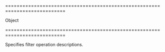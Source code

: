 ===========================================================================
<!--type-->Object<!--/type-->
===========================================================================

<!--shortDescription-->
Specifies filter operation descriptions.
<!--/shortDescription-->

<!--fullDescription-->

<!--/fullDescription-->